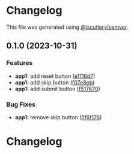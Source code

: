 # Changelog

This file was generated using [@jscutlery/semver](https://github.com/jscutlery/semver).

## 0.1.0 (2023-10-31)


### Features

* **app1:** add reset button ([e1116d7](https://github.com/zaraco/semantic-release-nx/commit/e1116d70c42b1bdf0365728cbe1cb925e95297d2))
* **app1:** add skip button ([f07e8eb](https://github.com/zaraco/semantic-release-nx/commit/f07e8ebb25131cc53124cf8099e0211b9dfc9cc7))
* **app1:** add submit button ([f517670](https://github.com/zaraco/semantic-release-nx/commit/f517670aab65c18d3fe023acea30f037213a89d9))


### Bug Fixes

* **app1:** remove skip button ([5f6f176](https://github.com/zaraco/semantic-release-nx/commit/5f6f176f05072a34da64633979bd499d4138c821))

# Changelog
